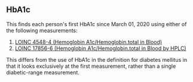 ## HbA1c

This finds each person's first HbA1c since March 01, 2020 using either of the following measurements:

1. [LOINC 4548-4 (Hemoglobin A1c/Hemoglobin.total in Blood)](https://athena.ohdsi.org/search-terms/terms/3004410)
2. [LOINC 17856-6 (Hemoglobin A1c/Hemoglobin.total in Blood by HPLC)](https://athena.ohdsi.org/search-terms/terms/3005673)

This differs from the use of HbA1c in the definition for diabetes mellitus in that it looks exclusively at the first measurement, rather than a single diabetic-range measurement.

<!---
```SQL
{}
```
-->
